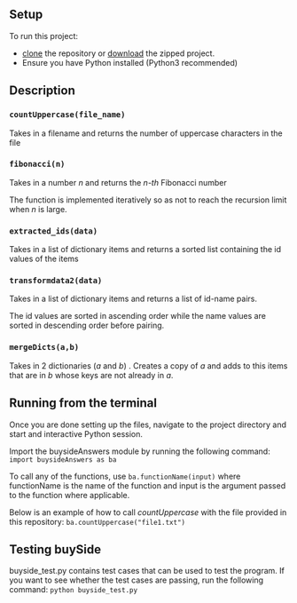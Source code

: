 ## Setup

To run this project:
+ [clone](https://help.github.com/en/github/using-git/which-remote-url-should-i-use) the repository or [download](https://github.com/Mokeira/buySide/archive/master.zip)  the zipped project.
+ Ensure you have Python installed (Python3 recommended)

## Description

### `countUppercase(file_name)`
Takes in a filename and returns the number of uppercase characters in the file

### `fibonacci(n)`
Takes in a number *n* and returns the *n-th* Fibonacci number

The function is implemented iteratively so as not to reach the recursion limit when *n* is large.

### `extracted_ids(data)`
Takes in a list of dictionary items and returns a sorted list containing the id values of the items

### `transformdata2(data)`
Takes in a list of dictionary items and returns a list of id-name pairs.

The id values are sorted in ascending order while the name values are sorted in descending order before pairing.


### `mergeDicts(a,b)`
Takes in 2 dictionaries (*a* and *b*) .
Creates a copy of *a* and adds to this items that are in *b*  whose keys are not already in *a*.

## Running from the terminal
Once you are done setting up the files, navigate to the project directory and start and interactive Python session.

Import the buysideAnswers module by running the following command:
`import buysideAnswers as ba`

To call any of the functions, use `ba.functionName(input)` where functionName is the name of the function and input is the argument passed to the function where applicable.
 
Below is an example of how to call *countUppercase* with the file provided in this repository:
	`ba.countUppercase("file1.txt")`

## Testing buySide
buyside_test.py contains test cases that can be used to test the program. If you want to see whether the test cases are passing, run the following command:
`python buyside_test.py`

